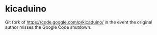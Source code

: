 # kicaduino

Git fork of <https://code.google.com/p/kicaduino/> in the event the original author misses the Google Code shutdown.
